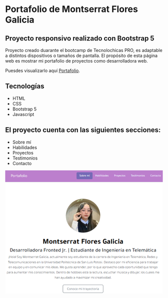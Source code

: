 # Portafolio de Montserrat Flores Galicia
## Proyecto responsivo realizado con Bootstrap 5

Proyecto creado duarante el bootcamp de Tecnolochicas PRO, es adaptable a distintos dispositivos o tamaños de pantalla.
El propósito de esta página web es mostrar mi portafolio de proyectos como desarrolladora web.

Puesdes visualizarlo aquí [Portafolio](https://montserrat-galicia.github.io/).

## Tecnologías

* HTML
* CSS
* Bootstrap 5
* Javascript


## El proyecto cuenta con las siguientes secciones:

* Sobre mí
* Habilidades
* Proyectos
* Testimonios
* Contacto

![Captura del proyecto](/assets/CapturaP.png)
